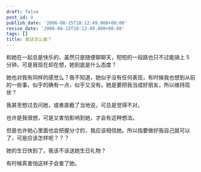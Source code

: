 ```yaml
---
draft: false
post_id: 0
publish_date: '2006-08-15T18:12:49.000+08:00'
revise_date: '2006-08-15T18:12:49.000+08:00'
tags: []
title: 我该怎么做？
---
```


和她在一起总是快乐的，虽然只是随便聊聊天，短短的一段路也只不过能骑上 5 分钟。可是我现在却在想，她到底是什么态度？

她也对我有同样的感觉么？我不知道，她似乎没有任何表现，有时候我也想到从前的一些事，似乎的确有一点，似乎又没有。她是要把我当成好朋友，所以维持现状？

我甚至想过去问她，或者直截了当地说，可总是觉得不对。

也许是我很想，可是又害怕影响到她，才会有这种想法。

但是也许她心里面也会把握分寸的，我应该相信她。所以指要做好我自己就可以了，可是应该怎样呢？？？

她的生日快到了，我该不该送她生日礼物？

有时候真害怕这样子会害了她。
